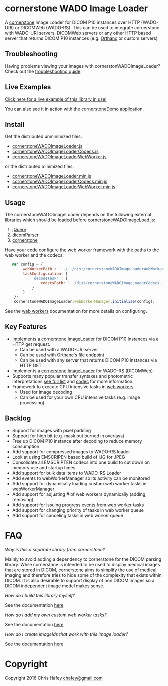 cornerstone WADO Image Loader
=============================

A [cornerstone](https://github.com/chafey/cornerstone) Image Loader for DICOM P10 instances over
HTTP (WADO-URI) or DICOMWeb (WADO-RS).  This can be used to integrate cornerstone with WADO-URI
servers, DICOMWeb servers or any other HTTP based server that returns DICOM P10 instances
 (e.g. [Orthanc](http://www.orthanc-server.com/) or custom servers)

Troubleshooting
---------------

Having problems viewing your images with cornerstonWADOImageLoader?  Check out the
[troubleshooting guide](https://github.com/chafey/cornerstoneWADOImageLoader/wiki/troubleshooting).

Live Examples
---------------

[Click here for a live example of this library in use!](http://rawgithub.com/chafey/cornerstoneWADOImageLoader/master/examples/index.html)

You can also see it in action with the
[cornerstoneDemo application](https://github.com/chafey/cornerstoneDemo).

Install
-------

Get the distributed unminimized files:

* [cornerstoneWADOImageLoader.js](https://raw.githubusercontent.com/chafey/cornerstoneWADOImageLoader/master/dist/cornerstoneWADOImageLoader.js)
* [cornerstoneWADOImageLoaderCodecs.js](https://raw.githubusercontent.com/chafey/cornerstoneWADOImageLoader/master/dist/cornerstoneWADOImageLoaderCodecs.js)
* [cornerstoneWADOImageLoaderWebWorker.js](https://raw.githubusercontent.com/chafey/cornerstoneWADOImageLoader/master/dist/cornerstoneWADOImageLoaderWebWorker.js)

or the distributed minimized files:

* [cornerstoneWADOImageLoader.min.js](https://raw.githubusercontent.com/chafey/cornerstoneWADOImageLoader/master/dist/cornerstoneWADOImageLoader.min.js)
* [cornerstoneWADOImageLoaderCodecs.min.js](https://raw.githubusercontent.com/chafey/cornerstoneWADOImageLoader/master/dist/cornerstoneWADOImageLoaderCodecs.min.js)
* [cornerstoneWADOImageLoaderWebWorker.min.js](https://raw.githubusercontent.com/chafey/cornerstoneWADOImageLoader/master/dist/cornerstoneWADOImageLoaderWebWorker.min.js)

Usage
-------

The cornerstoneWADOImageLoader depends on the following external libraries which should be loaded before cornerstoneWADOImageLoad.js:

1. [jQuery](https://github.com/jquery/jquery)
2. [dicomParser](https://github.com/chafey/dicomParser) 
3. [cornerstone](https://github.com/chafey/cornerStone)

Have your code configure the web worker framework with the paths to the web worker and the codecs:

``` javascript
   var config = {
        webWorkerPath : '../../dist/cornerstoneWADOImageLoaderWebWorker.js',
        taskConfiguration: {
            'decodeTask' : {
                codecsPath: '../dist/cornerstoneWADOImageLoaderCodecs.js'
            }
        }
    };
    cornerstoneWADOImageLoader.webWorkerManager.initialize(config);
```

See the [web workers](docs/WebWorkers.md) documentation for more details on configuring.

Key Features
------------

* Implements a [cornerstone ImageLoader](https://github.com/chafey/cornerstone/wiki/ImageLoader) for DICOM P10 Instances via a HTTP get request.
  * Can be used with a WADO-URI server
  * Can be used with Orthanc's file endpoint
  * Can be used with any server that returns DICOM P10 instances via HTTP GET
* Implements a [cornerstone ImageLoader](https://github.com/chafey/cornerstone/wiki/ImageLoader) for WADO-RS (DICOMWeb)
* Supports many popular transfer syntaxes and photometric interpretations [see full list](https://github.com/chafey/cornerstoneWADOImageLoader/blob/master/docs/TransferSyntaxes.md) and [codec](docs/Codecs.md) for more information.
* Framework to execute CPU intensive tasks in [web workers](docs/WebWorkers.md)
  * Used for image decoding
  * Can be used for your own CPU intensive tasks (e.g. image processing)

Backlog
-------

* Support for images with pixel padding
* Support for high bit (e.g. mask out burned in overlays)
* Free up DICOM P10 instance after decoding to reduce memory consumption
* Add support for compressed images to WADO-RS loader
* Look at using EMSCRIPEN based build of IJG for JPEG
* Consolidate all EMSCRIPTEN codecs into one build to cut down on memory use and startup times
* Add support for bulk data items to WADO-RS Loader
* Add events to webWorkerManager so its activity can be monitored
* Add support for dynamically loading custom web worker tasks in webWorkerManager
* Add support for adjusting # of web workers dynamically (adding, removing)
* Add support for issuing progress events from web worker tasks
* Add support for changing priority of tasks in web worker queue
* Add support for canceling tasks in web worker queue

FAQ
===

_Why is this a separate library from cornerstone?_

Mainly to avoid adding a dependency to cornerstone for the DICOM parsing library.  While cornerstone is
intended to be used to display medical images that are stored in DICOM, cornerstone aims to simplify
the use of medical imaging and therefore tries to hide some of the complexity that exists within
DICOM.  It is also desirable to support display of non DICOM images so a DICOM independent image model
makes sense.

_How do I build this library myself?_

See the documentation [here](docs/Building.md)

_How do I add my own custom web worker tasks?_

See the documentation [here](docs/WebWorkers.md)

_How do I create imageIds that work with this image loader?_

See the documentation [here](docs/ImageIds.md)

Copyright
============
Copyright 2016 Chris Hafey [chafey@gmail.com](mailto:chafey@gmail.com)
